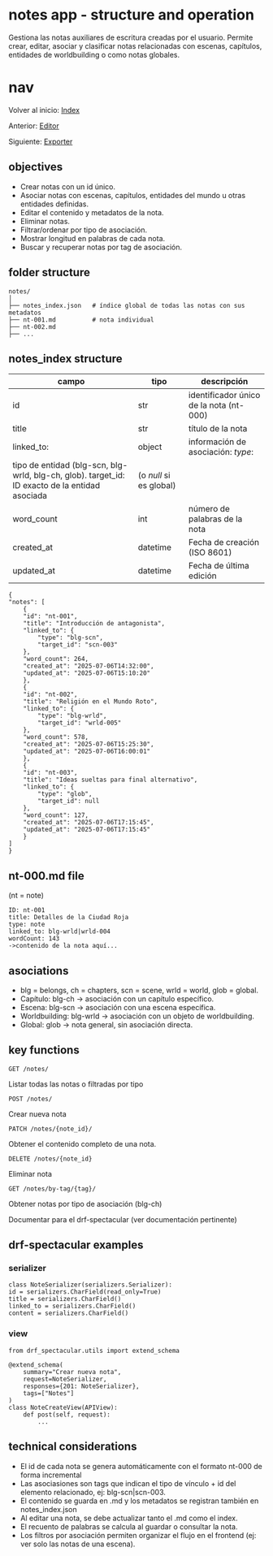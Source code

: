# notes app - structure and operation

Gestiona las notas auxiliares de escritura creadas por el usuario. Permite crear, editar, asociar y clasificar notas relacionadas con escenas, capítulos, entidades de worldbuilding o como notas globales.

# nav
Volver al inicio:
[Index](index.md)

Anterior:
[Editor](editor.md)

Siguiente:
[Exporter](exporter.md)

## objectives
- Crear notas con un id único.
- Asociar notas con escenas, capítulos, entidades del mundo u otras entidades definidas.
- Editar el contenido y metadatos de la nota.
- Eliminar notas.
- Filtrar/ordenar por tipo de asociación.
- Mostrar longitud en palabras de cada nota.
- Buscar y recuperar notas por tag de asociación.

## folder structure

    notes/
    │
    ├── notes_index.json   # índice global de todas las notas con sus metadatos
    ├── nt-001.md          # nota individual
    ├── nt-002.md
    ├── ...

## notes_index structure

|**campo**    |  **tipo**     | **descripción**|
|---           |  ----          |-----
|id            |   str          |   identificador único de la nota (nt-000)|
|title         |  str          |   título de la nota|
|linked_to:    |  object        |  información de asociación: *type*: 
tipo de entidad (blg-scn, blg-wrld, blg-ch, glob). target_id:   ID exacto de la entidad asociada |(o *null* si es global) |
|word_count    | int           |  número de palabras de la nota |
|created_at    | datetime      |  Fecha de creación (ISO 8601) |
|updated_at    | datetime      |  Fecha de última edición|

    {
    "notes": [
        {
        "id": "nt-001",
        "title": "Introducción de antagonista",
        "linked_to": {
            "type": "blg-scn",
            "target_id": "scn-003"
        },
        "word_count": 264,
        "created_at": "2025-07-06T14:32:00",
        "updated_at": "2025-07-06T15:10:20"
        },
        {
        "id": "nt-002",
        "title": "Religión en el Mundo Roto",
        "linked_to": {
            "type": "blg-wrld",
            "target_id": "wrld-005"
        },
        "word_count": 578,
        "created_at": "2025-07-06T15:25:30",
        "updated_at": "2025-07-06T16:00:01"
        },
        {
        "id": "nt-003",
        "title": "Ideas sueltas para final alternativo",
        "linked_to": {
            "type": "glob",
            "target_id": null
        },
        "word_count": 127,
        "created_at": "2025-07-06T17:15:45",
        "updated_at": "2025-07-06T17:15:45"
        }
    ]
    }

## nt-000.md file 
(nt = note)

    ID: nt-001
    title: Detalles de la Ciudad Roja
    type: note
    linked_to: blg-wrld|wrld-004
    wordCount: 143
    ->contenido de la nota aquí...

## asociations
- blg = belongs, ch = chapters, scn = scene, wrld = world, glob = global.
- Capítulo: blg-ch -> asociación con un capítulo específico.
- Escena: blg-scn -> asociación con una escena específica.
- Worldbuilding: blg-wrld -> asociación con un objeto de worldbuilding.
- Global: glob -> nota general, sin asociación directa.

## key functions

    GET /notes/ 
Listar todas las notas o filtradas por tipo

    POST /notes/ 
Crear nueva nota

    PATCH /notes/{note_id}/
Obtener el contenido completo de una nota.

    DELETE /notes/{note_id}
Eliminar nota

    GET /notes/by-tag/{tag}/ 
Obtener notas por tipo de asociación (blg-ch)

Documentar para el drf-spectacular (ver documentación pertinente)

## drf-spectacular examples

### serializer
    class NoteSerializer(serializers.Serializer):
    id = serializers.CharField(read_only=True)
    title = serializers.CharField()
    linked_to = serializers.CharField()
    content = serializers.CharField()

### view
    from drf_spectacular.utils import extend_schema

    @extend_schema(
        summary="Crear nueva nota",
        request=NoteSerializer,
        responses={201: NoteSerializer},
        tags=["Notes"]
    )
    class NoteCreateView(APIView):
        def post(self, request):
            ...

## technical considerations
- El id de cada nota se genera automáticamente con el formato nt-000 de forma incremental
- Las asociasiones son tags que indican el tipo de vínculo + id del elemento relacionado, ej: blg-scn|scn-003.
- El contenido se guarda en .md y los metadatos se registran también en notes_index.json
- Al editar una nota, se debe actualizar tanto el .md como el index.
- El recuento de palabras se calcula al guardar o consultar la nota.
- Los filtros por asociación permiten organizar el flujo en el frontend (ej: ver solo las notas de una escena).

